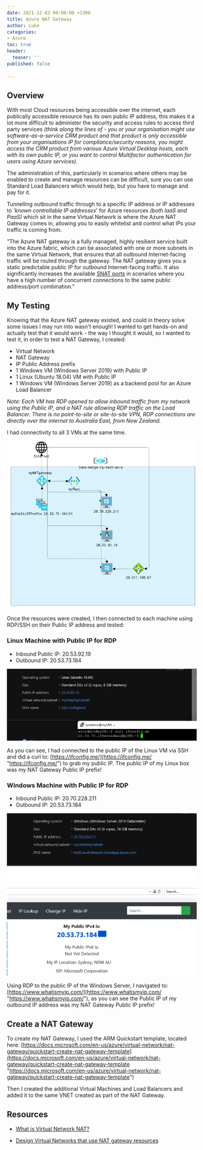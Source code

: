 ```yaml
---
date: 2021-12-03 00:00:00 +1300
title: Azure NAT Gateway
author: Luke
categories:
- Azure
toc: true
header:
  teaser: ''
published: false

---
```

## Overview

With most Cloud resources being accessible over the internet, each publically accessible resource has its own public IP address, this makes it a lot more difficult to administer the security and access rules to access third party services _(think along the lines of - you or your organisation might use software-as-a-service CRM product and that product is only accessible from your organisations IP for compliance/security reasons, you might access the CRM product from various Azure Virtual Desktop hosts, each with its own public IP, or you want to control Multifactor authentication for users using Azure services)_.

The administration of this, particularly in scenarios where others may be enabled to create and manage resources can be difficult, sure you can use Standard Load Balancers which would help, but you have to manage and pay for it.

Tunnelling outbound traffic through to a specific IP address or IP addresses to _'known controllable IP addresses_' for Azure resources _(both IaaS and PaaS)_ which sit in the same Virtual Network is where the Azure NAT Gateway comes in, allowing you to easily whitelist and control what IPs your traffic is coming from.

"The Azure NAT gateway is a fully managed, highly resilient service built into the Azure fabric, which can be associated with one or more subnets in the same Virtual Network, that ensures that all outbound Internet-facing traffic will be routed through the gateway. The NAT gateway gives you a static predictable public IP for outbound Internet-facing traffic. It also significantly increases the available [SNAT ports](https://docs.microsoft.com/en-us/azure/app-service/troubleshoot-intermittent-outbound-connection-errors) in scenarios where you have a high number of concurrent connections to the same public address/port combination."

## My Testing

Knowing that the Azure NAT gateway existed, and could in theory solve some issues I may run into wasn't enough! I wanted to get hands-on and actually test that it would work - the way I thought it would, so I wanted to test it, in order to test a NAT Gateway, I created:

* Virtual Network
* NAT Gateway
* IP Public Address prefix
* 1 Windows VM (Windows Server 2019) with Public IP
* 1 Linux (Ubuntu 18.04) VM with Public IP
* 1 Windows VM (Windows Server 2019) as a backend pool for an Azure Load Balancer

_Note: Each VM has RDP opened to allow inbound traffic from my network using the Public IP, and a NAT rule allowing RDP traffic on the Load Balancer. There is no point-to-site or site-to-site VPN, RDP connections are directly over the internet to Australia East, from New Zealand._

I had connectivity to all 3 VMs at the same time.

![NAT Gateway - Test](/uploads/natgw_test.png "NAT Gateway - Test") 

Once the resources were created, I then connected to each machine using RDP/SSH on their Public IP address and tested:

### Linux Machine with Public IP for RDP

* Inbound Public IP: 20.53.92.19
* Outbound IP: 20.53.73.184

![Linux Azure NAT Gateway](/uploads/linux_ubuntu_nat_test.png "Linux Azure NAT Gateway")

As you can see, I had connected to the public IP of the Linux VM via SSH and did a curl to: [https://ifconfig.me/](https://ifconfig.me/ "https://ifconfig.me/") to grab my public IP. The public IP of my Linux box was my NAT Gateway Public IP prefix!

### Windows Machine with Public IP for RDP

* Inbound Public IP: 20.70.228.211
* Outbound IP: 20.53.73.184

![Windows Azure NAT Gateway](/uploads/window_nat_test.png "Windows Azure NAT Gateway")

Using RDP to the public IP of the Windows Server, I navigated to: [https://www.whatismyip.com/](https://www.whatismyip.com/  "https://www.whatismyip.com/"), as you can see the Public IP of my outbound IP address was my NAT Gateway Public IP prefix!

## Create a NAT Gateway

To create my NAT Gateway, I used the ARM Quickstart template, located here: [https://docs.microsoft.com/en-us/azure/virtual-network/nat-gateway/quickstart-create-nat-gateway-template](https://docs.microsoft.com/en-us/azure/virtual-network/nat-gateway/quickstart-create-nat-gateway-template "https://docs.microsoft.com/en-us/azure/virtual-network/nat-gateway/quickstart-create-nat-gateway-template")

Then I created the additional Virtual Machines and Load Balancers and added it to the same VNET created as part of the NAT Gateway.

## Resources

* [What is Virtual Network NAT?]()


* [Design Virtual Networks that use NAT gateway resources]()